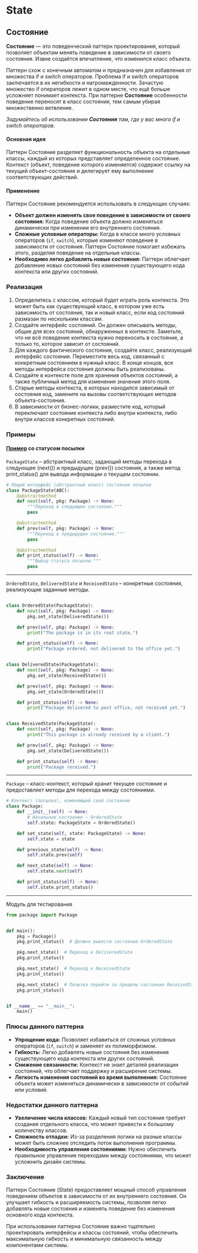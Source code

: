 # State

## Состояние

**Состояние** — это поведенческий паттерн проектирования, который позволяет объектам менять поведение в зависимости от
своего состояния. Извне создаётся впечатление, что изменился класс объекта.

Паттерн схож с конечным автоматом и предназначен для избавления от множества if и switch операторов.
Проблема if и switch операторов заключается в их негибкости и нагромажденности. Зачастую множество if операторов лежит в
одном месте, что ещё больше усложняет понимает контекста. При паттерне **Состояние** особенности поведение переносят в
класс состояния, тем самым убирая множественно ветвление.

*Задумайтесь об использовании **Состояния** там, где у вас много if и switch операторов*.

#### Основная идея

Паттерн Состояние разделяет функциональность объекта на отдельные классы, каждый из которых представляет определенное
состояние. Контекст (объект, поведение которого изменяется) содержит ссылку на текущий объект-состояние и делегирует ему
выполнение соответствующих действий.

#### Применение

Паттерн Состояние рекомендуется использовать в следующих случаях:

- **Объект должен изменять свое поведение в зависимости от своего состояния:** Когда поведение объекта должно изменяться
  динамически при изменении его внутреннего состояния.
- **Сложные условные операторы:** Когда в классе много условных операторов (```if```, ```switch```), которые изменяют
  поведение в зависимости от состояния. Паттерн Состояние помогает избежать этого, разделяя поведение на отдельные
  классы.
- **Необходимо легко добавлять новые состояния:** Паттерн облегчает добавление новых состояний без изменения
  существующего кода контекста или других состояний.

### Реализация

1. Определитесь с классом, который будет играть роль контекста. Это может быть как существующий класс, в котором уже
   есть зависимость от состояния, так и новый класс, если код состояний размазан по нескольким классам.
2. Создайте интерфейс состояний. Он должен описывать методы, общие для всех состояний, обнаруженных в контексте.
   Заметьте, что не всё поведение контекста нужно переносить в состояние, а только то, которое зависит от состояний.
3. Для каждого фактического состояния, создайте класс, реализующий интерфейс состояния. Переместите весь код, связанный
   с конкретным состоянием в нужный класс. В конце концов, все методы интерфейса состояния должны быть реализованы.
4. Создайте в контексте поле для хранения объектов состояний, а также публичный метод для изменения значения этого поля.
5. Старые методы контекста, в которых находился зависимый от состояния код, замените на вызовы соответствующих методов
   объекта-состояния.
6. В зависимости от бизнес-логики, разместите код, который переключает состояние контекста либо внутри контекста, либо
   внутри классов конкретных состояний.

### Примеры

#### [Пример](code/main.py) со статусом посылки

```PackageState``` – абстрактный класс, задающий методы перехода в следующее (next()) и предыдущее (prev()) состояния, а
также метод print_status() для вывода информации о текущем состоянии.

```python
# Общий интерфейс (абстрактный класс) состояния посылки
class PackageState(ABC):
    @abstractmethod
    def next(self, pkg: Package) -> None:
        """Переход в следующее состояние."""
        pass

    @abstractmethod
    def prev(self, pkg: Package) -> None:
        """Переход в предыдущее состояние."""
        pass

    @abstractmethod
    def print_status(self) -> None:
        """Вывод статуса посылки."""
        pass

```

---

```OrderedState```, ```DeliveredState``` и ```ReceivedState``` – конкретные состояния, реализующие заданные методы.

```python

class OrderedState(PackageState):
    def next(self, pkg: Package) -> None:
        pkg.set_state(DeliveredState())

    def prev(self, pkg: Package) -> None:
        print("The package is in its root state.")

    def print_status(self) -> None:
        print("Package ordered, not delivered to the office yet.")


class DeliveredState(PackageState):
    def next(self, pkg: Package) -> None:
        pkg.set_state(ReceivedState())

    def prev(self, pkg: Package) -> None:
        pkg.set_state(OrderedState())

    def print_status(self) -> None:
        print("Package delivered to post office, not received yet.")


class ReceivedState(PackageState):
    def next(self, pkg: Package) -> None:
        print("This package is already received by a client.")

    def prev(self, pkg: Package) -> None:
        pkg.set_state(DeliveredState())

    def print_status(self) -> None:
        print("Package received.")

```

---

```Package``` – класс-контекст, который хранит текущее состояние и предоставляет методы для перехода между состояниями.

```python
# Контекст (посылка), изменяющий своё состояние
class Package:
    def __init__(self) -> None:
        # Начальное состояние – OrderedState
        self.state: PackageState = OrderedState()

    def set_state(self, state: PackageState) -> None:
        self.state = state

    def previous_state(self) -> None:
        self.state.prev(self)

    def next_state(self) -> None:
        self.state.next(self)

    def print_status(self) -> None:
        self.state.print_status()

```

---

Модуль для тестирования

```python
from package import Package


def main():
    pkg = Package()
    pkg.print_status()  # Должно вывести состояние OrderedState

    pkg.next_state()  # Переход к DeliveredState
    pkg.print_status()

    pkg.next_state()  # Переход к ReceivedState
    pkg.print_status()

    pkg.next_state()  # Попытка перейти за пределы состояния ReceivedState
    pkg.print_status()


if __name__ == "__main__":
    main()
```

### Плюсы данного паттерна

- **Упрощение кода:** Позволяет избавиться от сложных условных операторов (```if```, ```switch```) и заменяет их
  полиморфизмом.
- **Гибкость:** Легко добавлять новые состояния без изменения существующего кода контекста или других состояний.
- **Снижение связанности:** Контекст не знает деталей реализации состояний, что облегчает поддержку и расширение
  системы.
- **Легкость изменения состояний во время выполнения:** Состояние объекта может изменяться динамически в зависимости от
  событий или условий.

### Недостатки данного паттерна

- **Увеличение числа классов:** Каждый новый тип состояния требует создания отдельного класса, что может привести к
  большому количеству классов.
- **Сложность отладки:** Из-за разделения логики на разные классы может быть сложнее отследить поток выполнения
  программы.
- **Необходимость управления состояниями:** Нужно обеспечить правильное управление переходами между состояниями, что
  может усложнить дизайн системы.

### Заключение

Паттерн Состояние (State) предоставляет мощный способ управления поведением объектов в зависимости от их внутреннего
состояния. Он улучшает гибкость и расширяемость системы, позволяя легко добавлять новые состояния и изменять поведение
без изменения основного кода контекста.

При использовании паттерна Состояние важно тщательно проектировать интерфейсы и классы состояний, чтобы обеспечить
максимальную гибкость и минимальную связанность между компонентами системы.
